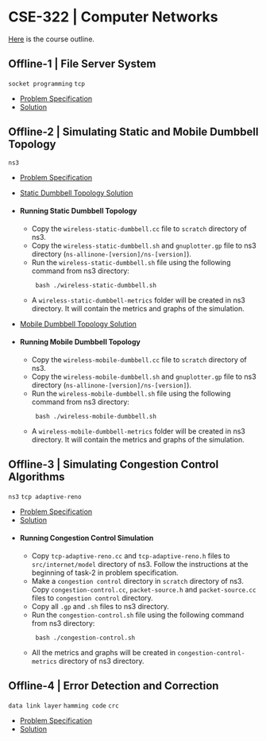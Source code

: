 # CSE-322 | Computer Networks 

[Here](/assets/course_outline.pdf) is the course outline.

## Offline-1 | File Server System
`socket programming` `tcp` 
- [Problem Specification](https://github.com/BRAINIAC2677/CIS-Caring-Is-Sharing/blob/main/problem_specification.pdf)
- [Solution](https://github.com/BRAINIAC2677/CIS-Caring-Is-Sharing/tree/main/src)

## Offline-2 | Simulating Static and Mobile Dumbbell Topology
`ns3` 
- [Problem Specification](/simulation%20basic%20|%20ns3/problem_spec.pdf)
- [Static Dumbbell Topology Solution](/simulation%20basic%20|%20ns3/wireless-static-dumbbell)

- #### Running Static Dumbbell Topology
    - Copy the `wireless-static-dumbbell.cc` file to `scratch` directory of ns3.
    - Copy the `wireless-static-dumbbell.sh` and `gnuplotter.gp` file to ns3 directory (`ns-allinone-[version]/ns-[version]`).
    - Run the `wireless-static-dumbbell.sh` file using the following command from ns3 directory:
        ```
         bash ./wireless-static-dumbbell.sh
        ```
    - A `wireless-static-dumbbell-metrics` folder will be created in ns3 directory. It will contain the metrics and graphs of the simulation.
- [Mobile Dumbbell Topology Solution](/simulation%20basic%20|%20ns3/wireless-mobile-dumbbell/)
- #### Running Mobile Dumbbell Topology 
    - Copy the `wireless-mobile-dumbbell.cc` file to `scratch` directory of ns3.
    - Copy the `wireless-mobile-dumbbell.sh` and `gnuplotter.gp` file to ns3 directory (`ns-allinone-[version]/ns-[version]`).
    - Run the `wireless-mobile-dumbbell.sh` file using the following command from ns3 directory:
        ```
         bash ./wireless-mobile-dumbbell.sh
        ```
    - A `wireless-mobile-dumbbell-metrics` folder will be created in ns3 directory. It will contain the metrics and graphs of the simulation.

## Offline-3 | Simulating Congestion Control Algorithms
`ns3` `tcp adaptive-reno`
- [Problem Specification](/congestion%20control%20|%20ns3/problem_spec.pdf)
- [Solution](/congestion%20control%20|%20ns3/)
- #### Running Congestion Control Simulation
    - Copy `tcp-adaptive-reno.cc` and `tcp-adaptive-reno.h` files to `src/internet/model` directory of ns3. Follow the instructions at the beginning of task-2 in problem specification.
    - Make a `congestion control` directory in `scratch` directory of ns3. Copy `congestion-control.cc`, `packet-source.h` and `packet-source.cc` files to `congestion control` directory.
    - Copy all `.gp` and `.sh` files to ns3 directory. 
    - Run the `congestion-control.sh` file using the following command from ns3 directory:
        ```
         bash ./congestion-control.sh
        ```
    - All the metrics and graphs will be created in `congestion-control-metrics` directory of ns3 directory.

## Offline-4 | Error Detection and Correction
`data link layer` `hamming code` `crc`
- [Problem Specification](/error%20detection%20and%20correction/problem_spec.docx)
- [Solution](/error%20detection%20and%20correction/main.cpp)
